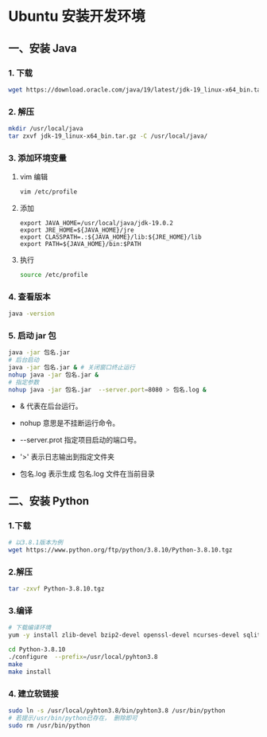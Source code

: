 # Ubuntu 安装开发环境

## 一、安装 Java

### 1. 下载

```sh
wget https://download.oracle.com/java/19/latest/jdk-19_linux-x64_bin.tar.gz 
```

### 2. 解压

```sh
mkdir /usr/local/java
tar zxvf jdk-19_linux-x64_bin.tar.gz -C /usr/local/java/
```

### 3. 添加环境变量

1. vim 编辑

   ```sh
   vim /etc/profile
   ```

2. 添加

   ```shell
   export JAVA_HOME=/usr/local/java/jdk-19.0.2
   export JRE_HOME=${JAVA_HOME}/jre  
   export CLASSPATH=.:${JAVA_HOME}/lib:${JRE_HOME}/lib  
   export PATH=${JAVA_HOME}/bin:$PATH
   ```

3. 执行

   ```sh
   source /etc/profile
   ```

### 4. 查看版本

```sh
java -version
```

### 5. 启动 jar 包

```sh
java -jar 包名.jar
# 后台启动
java -jar 包名.jar & # 关闭窗口终止运行
nohup java -jar 包名.jar & 
# 指定参数
nohup java -jar 包名.jar  --server.port=8080 > 包名.log &
```

- & 代表在后台运行。

- nohup 意思是不挂断运行命令。

- --server.prot 指定项目启动的端口号。

- '>' 表示日志输出到指定文件夹

- 包名.log 表示生成 包名.log 文件在当前目录

## 二、安装 Python

### 1.下载

```sh
# 以3.8.1版本为例
wget https://www.python.org/ftp/python/3.8.10/Python-3.8.10.tgz
```

### 2.解压

```sh
tar -zxvf Python-3.8.10.tgz
```

### 3.编译

```sh
# 下载编译环境
yum -y install zlib-devel bzip2-devel openssl-devel ncurses-devel sqlite-devel readline-devel tk-devel gcc make

cd Python-3.8.10
./configure  --prefix=/usr/local/pyhton3.8
make
make install
```

### 4. 建立软链接

```sh
sudo ln -s /usr/local/pyhton3.8/bin/pyhton3.8 /usr/bin/python
# 若提示/usr/bin/python已存在， 删除即可
sudo rm /usr/bin/python
```
